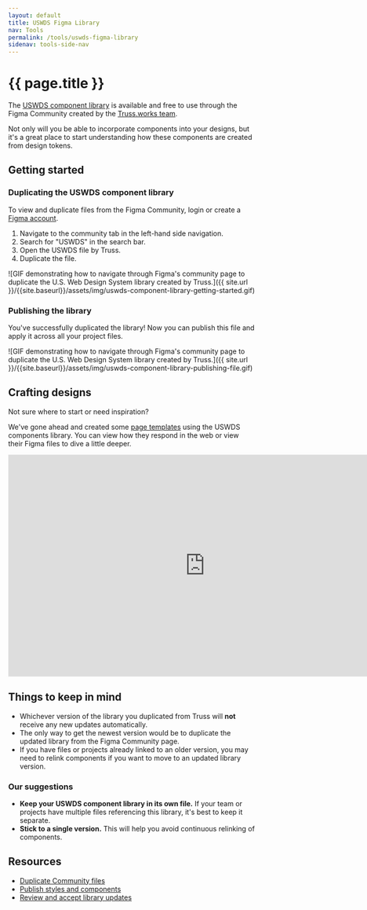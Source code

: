 ```yaml
---
layout: default
title: USWDS Figma Library
nav: Tools
permalink: /tools/uswds-figma-library
sidenav: tools-side-nav
---
```


# {{ page.title }}

The [USWDS component library](https://www.figma.com/community/file/836611771720754351) is available and free to use through the Figma Community created by the [Truss.works team](https://truss.works/).

Not only will you be able to incorporate components into your designs, but it's a great place to start understanding how these components are created from design tokens.

## Getting started

### Duplicating the USWDS component library

To view and duplicate files from the Figma Community, login or create a [Figma account](https://www.figma.com/).

1. Navigate to the community tab in the left-hand side navigation.
1. Search for "USWDS" in the search bar.
1. Open the USWDS file by Truss.
1. Duplicate the file.

![GIF demonstrating how to navigate through Figma's community page to duplicate the U.S. Web Design System library created by Truss.]({{ site.url }}/{{site.baseurl}}/assets/img/uswds-component-library-getting-started.gif)

### Publishing the library

You've successfully duplicated the library! Now you can publish this file and apply it across all your project files.

![GIF demonstrating how to navigate through Figma's community page to duplicate the U.S. Web Design System library created by Truss.]({{ site.url }}/{{site.baseurl}}/assets/img/uswds-component-library-publishing-file.gif)

## Crafting designs 

Not sure where to start or need inspiration? 

We've gone ahead and created some [page templates](https://bixal.github.io/uswds-page-templates/) using the USWDS components library. You can view how they respond in the web or view their Figma files to dive a little deeper.

<iframe style="border: 1px solid rgba(0, 0, 0, 0.1);" width="800" height="450" src="https://www.figma.com/embed?embed_host=share&url=https%3A%2F%2Fwww.figma.com%2Ffile%2FQVPduB8h6DIENYULFVCism%2FBixal-USWDS-Page-Templates%3Fnode-id%3D1453%253A2736" allowfullscreen></iframe>

<!-- ## Pro tips
- You can make changes to any of the components on your duplicated library file without affecting Truss's original file.  -->

## Things to keep in mind
- Whichever version of the library you duplicated from Truss will **not** receive any new updates automatically.
- The only way to get the newest version would be to duplicate the updated library from the Figma Community page.
- If you have files or projects already linked to an older version, you may need to relink components if you want to move to an updated library version.

### Our suggestions
- **Keep your USWDS component library in its own file.** If your team or projects have multiple files referencing this library, it's best to keep it separate.
- **Stick to a single version.** This will help you avoid continuous relinking of components.

## Resources
- [Duplicate Community files](https://help.figma.com/hc/en-us/articles/360038510873-Duplicate-Community-files)
- [Publish styles and components](https://help.figma.com/hc/en-us/articles/360025508373-Publish-styles-and-components)
- [Review and accept library updates](https://help.figma.com/hc/en-us/articles/360039234193-Review-and-accept-updates-from-libraries)
